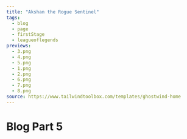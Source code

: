 ```yaml
---
title: "Akshan the Rogue Sentinel"
tags:
  - blog
  - page
  - firstStage
  - leagueoflegends
previews:
  - 3.png
  - 4.png
  - 5.png
  - 1.png
  - 2.png
  - 6.png
  - 7.png
  - 8.png
source: https://www.tailwindtoolbox.com/templates/ghostwind-home
---
```


# Blog Part 5
